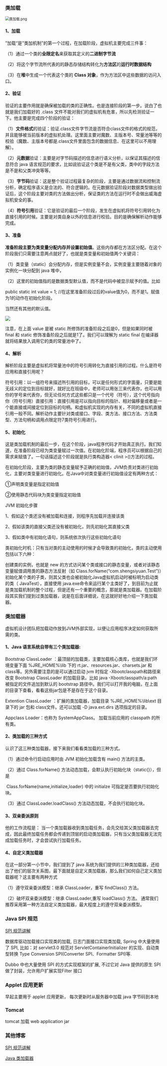 ### 类加载

<img src="https://i.loli.net/2019/11/30/ODth2f8Gq41QnoE.png" alt="类加载.png" style="zoom: 80%;" />

#### **1、加载**

”加载“是”类加机制”的第一个过程，在加载阶段，虚拟机主要完成三件事：

（1）通过一个类的**全限定名**来获取其定义的**二进制字节流**

（2）将这个字节流所代表的的静态存储结构转化为**方法区**的**运行时数据结构**

（3）在**堆**中生成一个代表这个类的 **Class 对象**，作为方法区中这些数据的访问入口。

#### **2、验证**

验证的主要作用就是确保被加载的类的正确性。也是连接阶段的第一步。说白了也就是我们加载好的 .class 文件不能对我们的虚拟机有危害，所以先检测验证一下。他主要是完成四个阶段的验证：

（1）**文件格式**的验证：验证.class文件字节流是否符合class文件的格式的规范，并且能够被当前版本的虚拟机处理。这里面主要对魔数、主版本号、常量池等等的校验（魔数、主版本号都是.class文件里面包含的数据信息、在这里可以不用理解）。

（2）**元数据**验证：主要是对字节码描述的信息进行语义分析，以保证其描述的信息符合 java 语言规范的要求，比如说验证这个类是不是有父类，类中的字段方法是不是和父类冲突等等。

（3）**字节码**验证：这是整个验证过程最复杂的阶段，主要是通过数据流和控制流分析，确定程序语义是合法的、符合逻辑的。在元数据验证阶段对数据类型做出验证后，这个阶段主要对类的方法做出分析，保证类的方法在运行时不会做出威海虚拟机安全的事。

（4）**符号引用**验证：它是验证的最后一个阶段，发生在虚拟机将符号引用转化为直接引用的时候。主要是对类自身以外的信息进行校验。目的是确保解析动作能够完成。

#### **3、准备**

**准备阶段主要为类变量分配内存并设置初始值**。这些内存都在方法区分配。在这个阶段我们只需要注意两点就好了，也就是类变量和初始值两个关键词：

（1）类变量（static）会分配内存，但是实例变量不会，实例变量主要随着对象的实例化一块分配到 java 堆中，

（2）这里的初始值指的是数据类型默认值，而不是代码中被显示赋予的值。比如

public static int value = 1; //在这里准备阶段过后的value值为0，而不是1。赋值为1的动作在初始化阶段。

当然还有其他的默认值。

![](https://pics2.baidu.com/feed/962bd40735fae6cdf616ed21e7a1f42043a70fe3.png?token=531148998856e5d92d0b437d9f9131b2&s=1AAA7423131A4DC8585DB1CB0300C0B1)

 注意，在上面 value 是被 static 所修饰的准备阶段之后是0，但是如果同时被 final 和 static 修饰准备阶段之后就是1了。我们可以理解为 static final 在编译器就将结果放入调用它的类的常量池中了。 

#### **4、解析**

解析阶段主要是虚拟机将常量池中的符号引用转化为直接引用的过程。什么是符号应用和直接引用呢？

符号引用：以一组符号来描述所引用的目标，可以是任何形式的字面量，只要是能无歧义的定位到目标就好，就好比在班级中，老师可以用张三来代表你，也可以用你的学号来代表你，但无论任何方式这些都只是一个代号（符号），这个代号指向你（符号引用）直接引用：直接引用是可以指向目标的指针、相对偏移量或者是一个能直接或间接定位到目标的句柄。和虚拟机实现的内存有关，不同的虚拟机直接引用一般不同。解析动作主要针对类或接口、字段、类方法、接口方法、方法类型、方法句柄和调用点限定符7类符号引用进行。

#### **5、初始化**

这是类加载机制的最后一步，在这个阶段，java程序代码才开始真正执行。我们知道，在准备阶段已经为类变量赋过一次值。在初始化阶端，程序员可以根据自己的需求来赋值了。一句话描述这个阶段就是执行类构造器< clinit >()方法的过程。

在初始化阶段，主要为类的静态变量赋予正确的初始值，JVM负责对类进行初始化，主要对类变量进行初始化。在Java中对类变量进行初始值设定有两种方式：

①声明类变量是指定初始值

②使用静态代码块为类变量指定初始值

JVM 初始化步骤

1、假如这个类还没有被加载和连接，则程序先加载并连接该类

2、假如该类的直接父类还没有被初始化，则先初始化其直接父类

3、假如类中有初始化语句，则系统依次执行这些初始化语句

类初始化时机：只有当对类的主动使用的时候才会导致类的初始化，类的主动使用包括以下六种：

创建类的实例，也就是 new 的方式访问某个类或接口的静态变量，或者对该静态变量赋值调用类的静态方法反射（如 Class.forName(“com.shengsiyuan.Test”)）初始化某个类的子类，则其父类也会被初始化Java虚拟机启动时被标明为启动类的类（ JavaTest），直接使用 java.exe命令来运行某个主类好了，到目前为止就是类加载机制的整个过程，但是还有一个重要的概念，那就是类加载器。在加载阶段其实我们提到过类加载器，说是在后面详细说，在这就好好地介绍一下类加载器。

### **类加载器**

虚拟机设计团队把加载动作放到JVM外部实现，以便让应用程序决定如何获取所需的类。

#### **1、Java 语言系统自带有三个类加载器:**

Bootstrap ClassLoader ：最顶层的加载类，主要加载核心类库，也就是我们环境变量下面 %JRE_HOME%\lib 下的 rt.jar、resources.jar、charsets.jar 和class等。另外需要注意的是可以通过启动 jvm 时指定 -Xbootclasspath和路径来改变 Bootstrap ClassLoader 的加载目录。比如 java -Xbootclasspath/a:path 被指定的文件追加到默认的 bootstrap 路径中。我们可以打开我的电脑，在上面的目录下查看，看看这些jar包是不是存在于这个目录。

Extention ClassLoader ：扩展的类加载器，加载目录 %JRE_HOME%\lib\ext 目录下的 jar 包和 class文件。还可以加载 -D java.ext.dirs 选项指定的目录。

Appclass Loader：也称为 SystemAppClass。 加载当前应用的 classpath 的所有类。

#### **2、类加载的三种方式**

认识了这三种类加载器，接下来我们看看类加载的三种方式。

（1）通过命令行启动应用时由 JVM 初始化加载含有 main() 方法的主类。

（2）通过 Class.forName() 方法动态加载，会默认执行初始化块（static{}），但是

​          Class.forName(name,initialize,loader) 中的 initialze 可指定是否要执行初始化块。

（3）通过 ClassLoader.loadClass() 方法动态加载，不会执行初始化块。

#### **3、双亲委派原则**

他的工作流程是： 当一个类加载器收到类加载任务，会先交给其父类加载器去完成，因此最终加载任务都会传递到顶层的启动类加载器，只有当父类加载器无法完成加载任务时，才会尝试执行加载任务。

#### **4、自定义类加载器**

在这一部分第一小节中，我们提到了 java 系统为我们提供的三种类加载器，还给出了他们的层次关系图，最下面就是自定义类加载器，那么我们如何自己定义类加载器呢？这主要有两种方式

（1）遵守双亲委派模型：继承 ClassLoader，重写 findClass() 方法。

（2）破坏双亲委派模型：继承 ClassLoader,重写 loadClass() 方法。 通常我们推荐采用第一种方法自定义类加载器，最大程度上的遵守双亲委派模型。

### Java SPI 规范

[SPI 规范讲解](https://www.jianshu.com/p/46b42f7f593c)

数据库驱动加载接口实现类的加载, 日志门面接口实现类加载, Spring 中大量使用了 SPI, 比如：对 servlet3.0 规范对 ServletContainerInitializer 的实现、自动类型转换 Type Conversion SPI(Converter SPI、Formatter SPI)等.

Dubbo 中也大量使用 SPI 的方式实现框架的扩展, 不过它对 Java 提供的原生 SPI 做了封装，允许用户扩展实现Filter 接口

### Applet 应用更新

早起主要用于 applet 应用更新， 每次更新时从服务器中加载 java 字节码到本地

### Tomcat

tomcat 加载 web application jar

### 其他博客

[SPI 规范讲解](https://www.jianshu.com/p/46b42f7f593c)

[Java 类加载器](https://www.ibm.com/developerworks/cn/java/j-lo-classloader/)